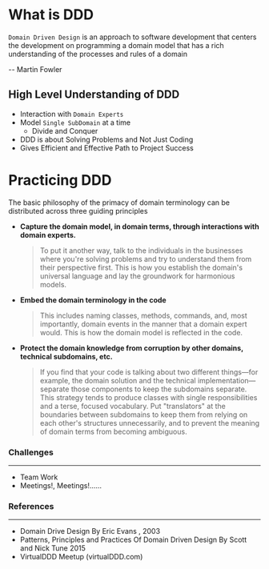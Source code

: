 #  What is DDD

`Domain Driven Design` is an approach to software development that centers the development on programming a domain model that has a rich understanding of the processes and rules of a domain

-- Martin Fowler

## High Level Understanding of DDD

- Interaction with `Domain Experts`
- Model `Single SubDomain` at a  time
  - Divide and Conquer
- DDD is about Solving Problems and Not Just Coding
- Gives Efficient and Effective Path to Project Success

# Practicing DDD

The  basic philosophy of the primacy of domain terminology can be distributed across three guiding principles

- **Capture the domain model, in domain terms, through interactions with domain experts.**

  > To put it another way, talk to the individuals in the businesses where you're solving problems and try to understand them from their perspective first. This is how you establish the domain's universal language and lay the groundwork for harmonious models.

- **Embed the domain terminology in the code**

  > This includes naming classes, methods, commands, and, most importantly, domain events in the manner that a domain expert would. This is how the domain model is reflected in the code.

- **Protect the domain knowledge from corruption by other domains, technical subdomains, etc.**

  > If you find that your code is talking about two different things—for example, the domain solution and the technical implementation—separate those components to keep the subdomains separate. This strategy tends to produce classes with single responsibilities and a terse, focused vocabulary. Put "translators" at the boundaries between subdomains to keep them from relying on each other's structures unnecessarily, and to prevent the meaning of domain terms from becoming ambiguous.



### Challenges

---

- Team Work
- Meetings!, Meetings!......

### References

---

- Domain Drive Design By Eric Evans , 2003
- Patterns, Principles and Practices Of Domain Driven Design By Scott and Nick Tune 2015
- VirtualDDD Meetup (virtualDDD.com)